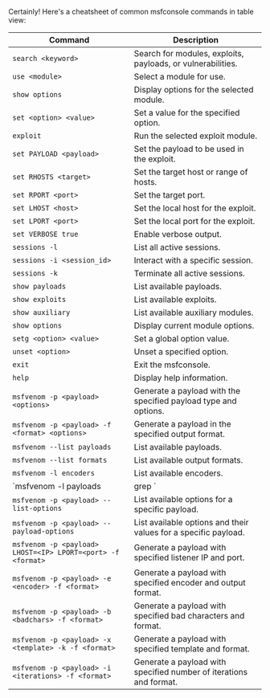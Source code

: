 Certainly! Here's a cheatsheet of common msfconsole commands in table view:

| Command                               | Description                                          |
|---------------------------------------|------------------------------------------------------|
| `search <keyword>`                    | Search for modules, exploits, payloads, or vulnerabilities.             |
| `use <module>`                        | Select a module for use.                                            |
| `show options`                        | Display options for the selected module.                                |
| `set <option> <value>`                 | Set a value for the specified option.                                   |
| `exploit`                             | Run the selected exploit module.                                        |
| `set PAYLOAD <payload>`                | Set the payload to be used in the exploit.                              |
| `set RHOSTS <target>`                  | Set the target host or range of hosts.                                  |
| `set RPORT <port>`                     | Set the target port.                                                    |
| `set LHOST <host>`                     | Set the local host for the exploit.                                     |
| `set LPORT <port>`                     | Set the local port for the exploit.                                     |
| `set VERBOSE true`                     | Enable verbose output.                                                  |
| `sessions -l`                         | List all active sessions.                                               |
| `sessions -i <session_id>`             | Interact with a specific session.                                       |
| `sessions -k`                         | Terminate all active sessions.                                          |
| `show payloads`                       | List available payloads.                                               |
| `show exploits`                       | List available exploits.                                               |
| `show auxiliary`                      | List available auxiliary modules.                                      |
| `show options`                        | Display current module options.                                         |
| `setg <option> <value>`                | Set a global option value.                                              |
| `unset <option>`                       | Unset a specified option.                                               |
| `exit`                                | Exit the msfconsole.                                                    |
| `help`                                | Display help information.                                               |
| `msfvenom -p <payload> <options>`                      | Generate a payload with the specified payload type and options.  |
| `msfvenom -p <payload> -f <format> <options>`          | Generate a payload in the specified output format.               |
| `msfvenom --list payloads`                             | List available payloads.                                         |
| `msfvenom --list formats`                              | List available output formats.                                   |
| `msfvenom -l encoders`                                 | List available encoders.                                         |
| `msfvenom -l payloads | grep <keyword>`               | Search for payloads with a specific keyword.                     |
| `msfvenom -p <payload> --list-options`                 | List available options for a specific payload.                   |
| `msfvenom -p <payload> --payload-options`              | List available options and their values for a specific payload.  |
| `msfvenom -p <payload> LHOST=<IP> LPORT=<port> -f <format>` | Generate a payload with specified listener IP and port.        |
| `msfvenom -p <payload> -e <encoder> -f <format>`       | Generate a payload with specified encoder and output format.     |
| `msfvenom -p <payload> -b <badchars> -f <format>`      | Generate a payload with specified bad characters and format.     |
| `msfvenom -p <payload> -x <template> -k -f <format>`   | Generate a payload with specified template and format.           |
| `msfvenom -p <payload> -i <iterations> -f <format>`    | Generate a payload with specified number of iterations and format. |
